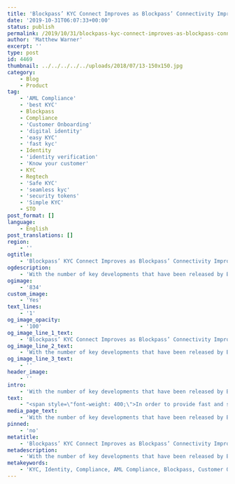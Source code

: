 ```yaml
---
title: 'Blockpass’ KYC Connect Improves as Blockpass’ Connectivity Improves'
date: '2019-10-31T06:07:33+00:00'
status: publish
permalink: /2019/10/31/blockpass-kyc-connect-improves-as-blockpass-connectivity-improves
author: 'Matthew Warner'
excerpt: ''
type: post
id: 4469
thumbnail: ../../../../../uploads/2018/07/13-150x150.jpg
category:
    - Blog
    - Product
tag:
    - 'AML Compliance'
    - 'best KYC'
    - Blockpass
    - Compliance
    - 'Customer Onboarding'
    - 'digital identity'
    - 'easy KYC'
    - 'fast kyc'
    - Identity
    - 'identity verification'
    - 'Know your customer'
    - KYC
    - Regtech
    - 'Safe KYC'
    - 'seamless kyc'
    - 'security tokens'
    - 'Simple KYC'
    - STO
post_format: []
language:
    - English
post_translations: []
region:
    - ''
ogtitle:
    - 'Blockpass’ KYC Connect Improves as Blockpass’ Connectivity Improves'
ogdescription:
    - 'With the number of key developments that have been released by Blockpass over the past few weeks, including the much-requested ongoing AML provision and new partnerships, we thought it a good time to highlight how this impacts our flagship product - KYC Connect. Whether it’s ensuring Blockpass meets the latest regulatory requirements, or looking to expand our partnerships and integrations, we are always working on providing the best possible product. '
ogimage:
    - '834'
custom_image:
    - 'Yes'
text_lines:
    - '1'
og_image_opacity:
    - '100'
og_image_line_1_text:
    - 'Blockpass’ KYC Connect Improves as Blockpass’ Connectivity Improves'
og_image_line_2_text:
    - 'With the number of key developments that have been released by Blockpass over the past few weeks, including the much-requested ongoing AML provision and new partnerships, we thought it a good time to highlight how this impacts our flagship product - KYC Connect. Whether it’s ensuring Blockpass meets the latest regulatory requirements, or looking to expand our partnerships and integrations, we are always working on providing the best possible product. '
og_image_line_3_text:
    - ''
header_image:
    - ''
intro:
    - 'With the number of key developments that have been released by Blockpass over the past few weeks, including the much-requested ongoing AML provision and new partnerships, we thought it a good time to highlight how this impacts our flagship product - KYC Connect. Whether it’s ensuring Blockpass meets the latest regulatory requirements, or looking to expand our partnerships and integrations, we are always working on providing the best possible product. '
text:
    - "<span style=\"font-weight: 400;\">In order to provide fast and simple, yet effective and secure, compliance to as many companies and people as possible, Blockpass’ <a href=\"https://www.blockpass.org/kyc/\" target=\"_blank\" rel=\"noopener\">KYC Connect</a> has a number of different configurations, ranging from specific solutions such as only AML provision or just Face Match certification, all the way to our all-encompassing Enterprise solution. The various options provided cover identity creation, document authentication, AML &amp; PEP Screening, selfie matching verification, proof of address verification, AML check false-positive analysis, risk profiling and customised Service Level Agreements (SLA). This means that potential partners can choose a solution to suit them. In doing this, Blockpass encourages all manner of industries and services to use our solutions, and thanks to this we have already been able to partner with many amazing and innovative companies.\_</span>\r\n\r\n<span style=\"font-weight: 400;\">As we continue to bring on a multitude of new partners to the Blockpass platform, one of our prime goals remains to make it as quick and easy for businesses to integrate Blockpass and to begin onboarding new customers as seamlessly as possible. We are constantly and actively working on new and improved ways to allow partners to join the Blockpass ecosystem and integrate our services, such as with our recent '<a href=\"https://www.blockpass.org/2019/09/11/ekyc-provider-blockpass-unveils-easy-integration-portal/\" target=\"_blank\" rel=\"noopener\">Easy Integration Portal'</a>, so make sure to keep an eye out for announcements on our website and social media about this. However, it is always possible to contact Blockpass and talk to someone about working with Blockpass.\_</span>\r\n\r\n<span style=\"font-weight: 400;\">Numerous partners and services using KYC Connect have benefits to both users and partners of the Blockpass ecosystem alike. As the number of businesses and services using Blockpass increase, users have a greater number of options available to them that they can instantly access, making the Blockpass ecosystem more attractive for users. For Blockpass’ partners, as the ecosystem grows and becomes more attractive to users, they will have an ever-increasing pool of pre-verified users to instantly reach out to - a community of thousands ready to use their services, again making the Blockpass ecosystem more attractive to new companies or business, whilst also benefiting existing partners.\_\_\_\_</span>\r\n\r\n<span style=\"font-weight: 400;\">Whichever kind of identity verification a company wants Blockpass to provide, we aim to make it quick, easy, secure, safe, compliant and as beneficial as possible so they can access a large pool of onboarding-ready customers. Contact us to find out more or to make requests and suggestions.\_</span>"
media_page_text:
    - 'With the number of key developments that have been released by Blockpass over the past few weeks, including the much-requested ongoing AML provision and new partnerships, we thought it a good time to highlight how this impacts our flagship product - KYC Connect. Whether it’s ensuring Blockpass meets the latest regulatory requirements, or looking to expand our partnerships and integrations, we are always working on providing the best possible product. '
pinned:
    - 'no'
metatitle:
    - 'Blockpass’ KYC Connect Improves as Blockpass’ Connectivity Improves'
metadescription:
    - 'With the number of key developments that have been released by Blockpass over the past few weeks, including the much-requested ongoing AML provision and new partnerships, we thought it a good time to highlight how this impacts our flagship product - KYC Connect. Whether it’s ensuring Blockpass meets the latest regulatory requirements, or looking to expand our partnerships and integrations, we are always working on providing the best possible product. '
metakeywords:
    - 'KYC, Identity, Compliance, AML Compliance, Blockpass, Customer Onboarding, Digital identity, Identity Verification, Know your customer, KYC, regtech, security tokens, sto, seamless KYC, fast KYC, simple KYC, Best KYC, easy KYC, safe KYC'
---
```

<!DOCTYPE html PUBLIC "-//W3C//DTD HTML 4.0 Transitional//EN" "http://www.w3.org/TR/REC-html40/loose.dtd">
<?xml encoding="UTF-8">
